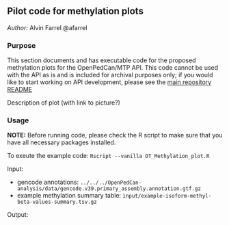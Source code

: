 ## Pilot code for methylation plots
*Author:* Alvin Farrel @afarrel


### Purpose

This section documents and has executable code for the proposed methylation plots for the OpenPedCan/MTP API. This code cannot be used with the API as is and is included for archival purposes only; if you would like to start working on API development, please see the [main repository README](https://github.com/PediatricOpenTargets/OpenPedCan-unfinished-development)

Description of plot (with link to picture?)

### Usage

**NOTE:** Before running code, please check the R script to make sure that you have all necessary packages installed.

To exeute the example code: `Rscript --vanilla OT_Methylation_plot.R`

Input:

- gencode annotations: `../../../OpenPedCan-analysis/data/gencode.v39.primary_assembly.annotation.gtf.gz`
- example methylation summary table: `input/example-isoform-methyl-beta-values-summary.tsv.gz`

Output: